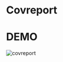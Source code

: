 # Covreport

# DEMO
![covreport](https://user-images.githubusercontent.com/55401423/139586428-40d00111-b063-4891-9d46-f29a9083b531.gif)
